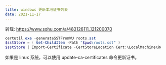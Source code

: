 ```yaml
---
title: windows 更新本地证书列表
date: 2021-11-17
---
```

转载: https://www.sohu.com/a/483126111_121200070
```powershell
certutil.exe -generateSSTFromWU roots.sst
$sstStore = ( Get-ChildItem -Path "$pwd\roots.sst" )
$sstStore | Import-Certificate -CertStoreLocation Cert:\LocalMachine\Root
```

如果是 linux 系统，可以使用 update-ca-certificates 命令更新证书。